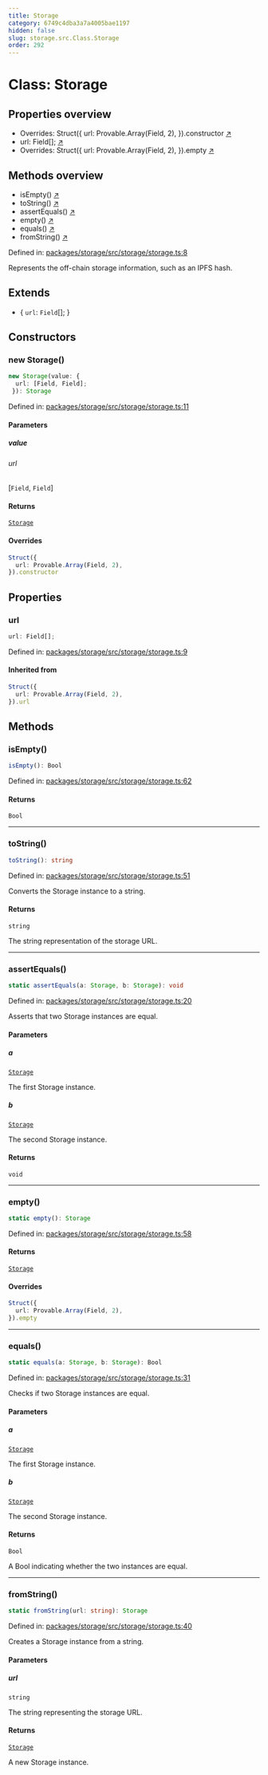 ```yaml
---
title: Storage
category: 6749c4dba3a7a4005bae1197
hidden: false
slug: storage.src.Class.Storage
order: 292
---
```


# Class: Storage

## Properties overview

- Overrides: Struct({
  url: Provable.Array(Field, 2),
}).constructor [↗](#overrides)
- url:  Field[]; [↗](#url)
- Overrides: Struct({
  url: Provable.Array(Field, 2),
}).empty [↗](#overrides)

## Methods overview

- isEmpty() [↗](#isempty)
- toString() [↗](#tostring)
- assertEquals() [↗](#assertequals)
- empty() [↗](#empty)
- equals() [↗](#equals)
- fromString() [↗](#fromstring)

Defined in: [packages/storage/src/storage/storage.ts:8](https://github.com/zkcloudworker/minatokens-lib/blob/main/packages/storage/src/storage/storage.ts#L8)

Represents the off-chain storage information,
such as an IPFS hash.

## Extends

- \{
  `url`: `Field`[];
 \}

## Constructors

### new Storage()

```ts
new Storage(value: {
  url: [Field, Field];
 }): Storage
```

Defined in: [packages/storage/src/storage/storage.ts:11](https://github.com/zkcloudworker/minatokens-lib/blob/main/packages/storage/src/storage/storage.ts#L11)

#### Parameters

##### value

###### url

\[`Field`, `Field`\]

#### Returns

[`Storage`](storagesrcclassstorage)

#### Overrides

```ts
Struct({
  url: Provable.Array(Field, 2),
}).constructor
```

## Properties

### url

```ts
url: Field[];
```

Defined in: [packages/storage/src/storage/storage.ts:9](https://github.com/zkcloudworker/minatokens-lib/blob/main/packages/storage/src/storage/storage.ts#L9)

#### Inherited from

```ts
Struct({
  url: Provable.Array(Field, 2),
}).url
```

## Methods

### isEmpty()

```ts
isEmpty(): Bool
```

Defined in: [packages/storage/src/storage/storage.ts:62](https://github.com/zkcloudworker/minatokens-lib/blob/main/packages/storage/src/storage/storage.ts#L62)

#### Returns

`Bool`

***

### toString()

```ts
toString(): string
```

Defined in: [packages/storage/src/storage/storage.ts:51](https://github.com/zkcloudworker/minatokens-lib/blob/main/packages/storage/src/storage/storage.ts#L51)

Converts the Storage instance to a string.

#### Returns

`string`

The string representation of the storage URL.

***

### assertEquals()

```ts
static assertEquals(a: Storage, b: Storage): void
```

Defined in: [packages/storage/src/storage/storage.ts:20](https://github.com/zkcloudworker/minatokens-lib/blob/main/packages/storage/src/storage/storage.ts#L20)

Asserts that two Storage instances are equal.

#### Parameters

##### a

[`Storage`](storagesrcclassstorage)

The first Storage instance.

##### b

[`Storage`](storagesrcclassstorage)

The second Storage instance.

#### Returns

`void`

***

### empty()

```ts
static empty(): Storage
```

Defined in: [packages/storage/src/storage/storage.ts:58](https://github.com/zkcloudworker/minatokens-lib/blob/main/packages/storage/src/storage/storage.ts#L58)

#### Returns

[`Storage`](storagesrcclassstorage)

#### Overrides

```ts
Struct({
  url: Provable.Array(Field, 2),
}).empty
```

***

### equals()

```ts
static equals(a: Storage, b: Storage): Bool
```

Defined in: [packages/storage/src/storage/storage.ts:31](https://github.com/zkcloudworker/minatokens-lib/blob/main/packages/storage/src/storage/storage.ts#L31)

Checks if two Storage instances are equal.

#### Parameters

##### a

[`Storage`](storagesrcclassstorage)

The first Storage instance.

##### b

[`Storage`](storagesrcclassstorage)

The second Storage instance.

#### Returns

`Bool`

A Bool indicating whether the two instances are equal.

***

### fromString()

```ts
static fromString(url: string): Storage
```

Defined in: [packages/storage/src/storage/storage.ts:40](https://github.com/zkcloudworker/minatokens-lib/blob/main/packages/storage/src/storage/storage.ts#L40)

Creates a Storage instance from a string.

#### Parameters

##### url

`string`

The string representing the storage URL.

#### Returns

[`Storage`](storagesrcclassstorage)

A new Storage instance.
